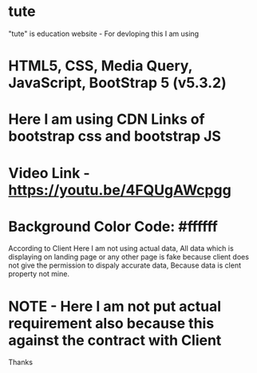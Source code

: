 # tute
"tute" is education website - For devloping this I am using 
# HTML5, CSS, Media Query, JavaScript, BootStrap 5 (v5.3.2)

# Here I am using CDN Links of bootstrap css and bootstrap JS 

# Video Link - https://youtu.be/4FQUgAWcpgg

# Background Color Code: #ffffff
According to Client Here I am not using actual data, All data which is displaying on landing page or any other page is fake because client does not give the permission to dispaly accurate data, Because data is clent property not mine.
# NOTE - Here I am not put actual requirement also because this against the contract with Client



Thanks

